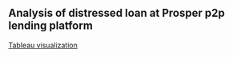## Analysis of distressed loan at Prosper p2p lending platform

[Tableau visualization](https://public.tableau.com/profile/jeffrey.hsieh#!/vizhome/loananalysisstory3/ProsperDistressedLoansAalysis3)

